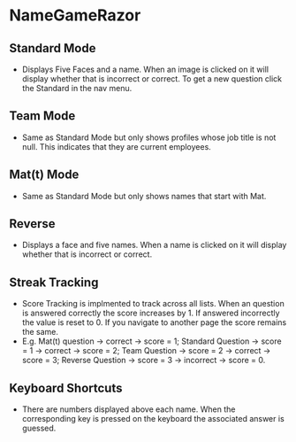 # NameGameRazor

## Standard Mode
 * Displays Five Faces and a name. When an image is clicked on it will display whether that is incorrect or correct. To get a new question    click the Standard in the nav menu.

## Team Mode
 * Same as Standard Mode but only shows profiles whose job title is not null. This indicates that they are current employees.

## Mat(t) Mode
 * Same as Standard Mode but only shows names that start with Mat.
 
## Reverse
 * Displays a face and five names. When a name is clicked on it will display whether that is incorrect or correct.
 
## Streak Tracking
 * Score Tracking is implmented to track across all lists. When an question is answered correctly the score increases by 1. If answered incorrectly the value is reset to 0. If you navigate to another page the score remains the same. 
 * E.g. Mat(t) question -> correct -> score = 1; Standard Question -> score = 1 -> correct -> score = 2; Team Question -> score = 2 -> correct -> score = 3; Reverse Question -> score = 3 -> incorrect -> score = 0. 
 
## Keyboard Shortcuts
 * There are numbers displayed above each name. When the corresponding key is pressed on the keyboard the associated answer is guessed.
